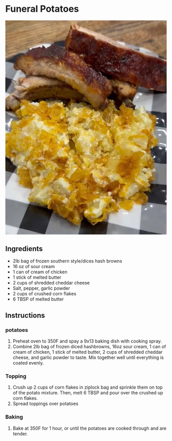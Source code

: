 # Funeral Potatoes
![alt text](https://github.com/rogue7373/recipes/blob/main/FuneralPotatos/E84411AA-431E-4B7C-99FD-FC86301DF8DA.jpg)
## Ingredients
- 2lb bag of frozen southern style/dices hash browns
- 16 oz of sour cream
- 1 can of cream of chicken
- 1 stick of melted butter
- 2 cups of shredded cheddar cheese
- Salt, pepper, garlic powder
- 2 cups of crushed corn flakes
- 6 TBSP of melted butter

## Instructions 

### potatoes
1. Preheat oven to 350F and spay a 9x13 baking dish with cooking spray. 
2. Combine 2lb bag of frozen diced hashbrowns, 16oz sour cream, 1 can of cream of chicken, 1 stick of melted butter, 2 cups of shredded cheddar cheese, and garlic powder to taste. Mix together well until everything is coated evenly. 

### Topping
1. Crush up 2 cups of corn flakes in ziplock bag and sprinkle them on top of the potato mixture. Then, melt 6 TBSP and pour over the crushed up corn flakes. 
2. Spread toppings over potatoes 

### Baking
1. Bake at 350F for 1 hour, or until the potatoes are cooked through and are tender. 


